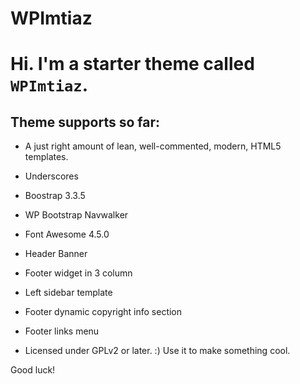 WPImtiaz
===

# Hi. I'm a starter theme called `WPImtiaz`.

## Theme supports so far:

* A just right amount of lean, well-commented, modern, HTML5 templates.
* Underscores
* Boostrap 3.3.5 
* WP Bootstrap Navwalker
* Font Awesome 4.5.0
* Header Banner
* Footer widget in 3 column
* Left sidebar template
* Footer dynamic copyright info section
* Footer links menu 

* Licensed under GPLv2 or later. :) Use it to make something cool.

Good luck!